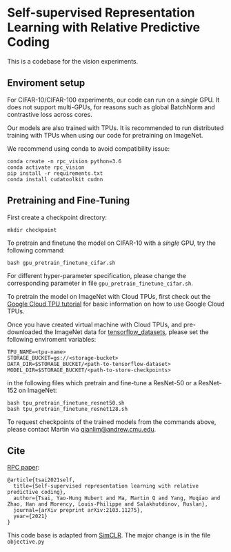 # Self-supervised Representation Learning with Relative Predictive Coding

This is a codebase for the vision experiments.

## Enviroment setup

For CIFAR-10/CIFAR-100 experiments, our code can run on a *single* GPU. It does not support multi-GPUs, for reasons such as global BatchNorm and contrastive loss across cores.

Our models are also trained with TPUs. It is recommended to run distributed training with TPUs when using our code for pretraining on ImageNet.

We recommend using conda to avoid compatibility issue:
```
conda create -n rpc_vision python=3.6  
conda activate rpc_vision  
pip install -r requirements.txt  
conda install cudatoolkit cudnn
```

## Pretraining and Fine-Tuning

First create a checkpoint directory:

```
mkdir checkpoint
```

To pretrain and finetune the model on CIFAR-10 with a *single* GPU, try the following command:

```
bash gpu_pretrain_finetune_cifar.sh
```

For different hyper-parameter specification, please change the corresponding parameter in file `gpu_pretrain_finetune_cifar.sh`.

To pretrain the model on ImageNet with Cloud TPUs, first check out the [Google Cloud TPU tutorial](https://cloud.google.com/tpu/docs/tutorials/mnist) for basic information on how to use Google Cloud TPUs.

Once you have created virtual machine with Cloud TPUs, and pre-downloaded the ImageNet data for [tensorflow_datasets](https://www.tensorflow.org/datasets/catalog/imagenet2012), please set the following enviroment variables:

```
TPU_NAME=<tpu-name>
STORAGE_BUCKET=gs://<storage-bucket>
DATA_DIR=$STORAGE_BUCKET/<path-to-tensorflow-dataset>
MODEL_DIR=$STORAGE_BUCKET/<path-to-store-checkpoints>
```

in the following files which pretrain and fine-tune a ResNet-50 or a ResNet-152 on ImageNet:

```
bash tpu_pretrain_finetune_resnet50.sh  
bash tpu_pretrain_finetune_resnet128.sh  
```

To request checkpoints of the trained models from the commands above, please contact Martin via qianlim@andrew.cmu.edu.  

## Cite

[RPC paper](https://arxiv.org/abs/2103.11275):

```
@article{tsai2021self,
  title={Self-supervised representation learning with relative predictive coding},
  author={Tsai, Yao-Hung Hubert and Ma, Martin Q and Yang, Muqiao and Zhao, Han and Morency, Louis-Philippe and Salakhutdinov, Ruslan},
  journal={arXiv preprint arXiv:2103.11275},
  year={2021}
}
```

This code base is adapted from [SimCLR](https://github.com/google-research/simclr). The major change is in the file `objective.py`
